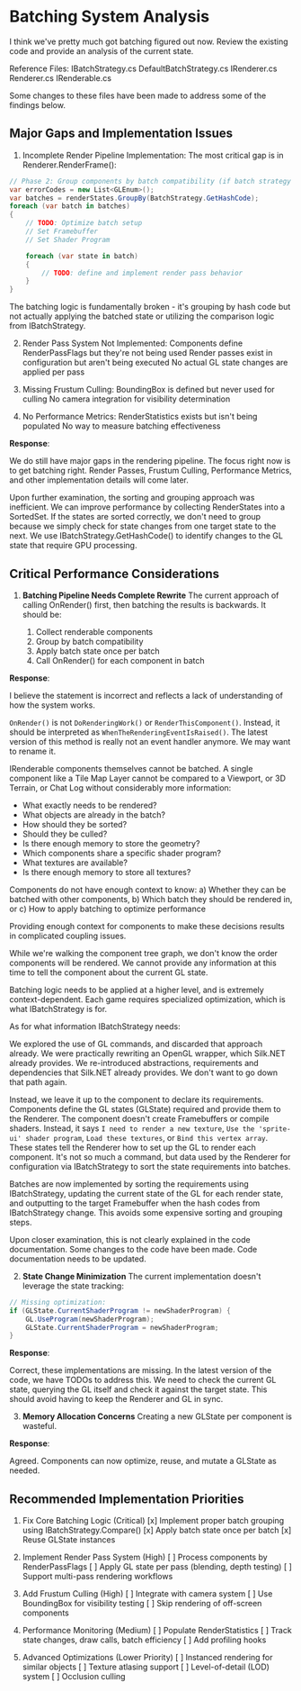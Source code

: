 # Batching System Analysis

I think we've pretty much got batching figured out now. Review the existing code and provide an analysis of the current state.

Reference Files:
IBatchStrategy.cs
DefaultBatchStrategy.cs
IRenderer.cs
Renderer.cs
IRenderable.cs

Some changes to these files have been made to address some of the findings below.

## Major Gaps and Implementation Issues

1. Incomplete Render Pipeline Implementation: The most critical gap is in Renderer.RenderFrame():

```csharp
// Phase 2: Group components by batch compatibility (if batch strategy is available)
var errorCodes = new List<GLEnum>();
var batches = renderStates.GroupBy(BatchStrategy.GetHashCode);
foreach (var batch in batches)
{
    // TODO: Optimize batch setup
    // Set Framebuffer
    // Set Shader Program

    foreach (var state in batch)
    {
        // TODO: define and implement render pass behavior
    }
}
```

The batching logic is fundamentally broken - it's grouping by hash code but not actually applying the batched state or utilizing the comparison logic from IBatchStrategy.

2. Render Pass System Not Implemented:
   Components define RenderPassFlags but they're not being used
   Render passes exist in configuration but aren't being executed
   No actual GL state changes are applied per pass

3. Missing Frustum Culling:
   BoundingBox is defined but never used for culling
   No camera integration for visibility determination

4. No Performance Metrics:
   RenderStatistics exists but isn't being populated
   No way to measure batching effectiveness

**Response**:

We do still have major gaps in the rendering pipeline. The focus right now is to get batching right. Render Passes, Frustum Culling, Performance Metrics, and other implementation details will come later.

Upon further examination, the sorting and grouping approach was inefficient. We can improve performance by collecting RenderStates into a SortedSet. If the states are sorted correctly, we don't need to group because we simply check for state changes from one target state to the next. We use IBatchStrategy.GetHashCode() to identify changes to the GL state that require GPU processing.

## Critical Performance Considerations

1. **Batching Pipeline Needs Complete Rewrite**
   The current approach of calling OnRender() first, then batching the results is backwards. It should be:

   1. Collect renderable components
   2. Group by batch compatibility
   3. Apply batch state once per batch
   4. Call OnRender() for each component in batch

**Response**:

I believe the statement is incorrect and reflects a lack of understanding of how the system works.

`OnRender()` is not `DoRenderingWork()` or `RenderThisComponent()`. Instead, it should be interpreted as `WhenTheRenderingEventIsRaised()`. The latest version of this method is really not an event handler anymore. We may want to rename it.

IRenderable components themselves cannot be batched. A single component like a Tile Map Layer cannot be compared to a Viewport, or 3D Terrain, or Chat Log without considerably more information:

- What exactly needs to be rendered?
- What objects are already in the batch?
- How should they be sorted?
- Should they be culled?
- Is there enough memory to store the geometry?
- Which components share a specific shader program?
- What textures are available?
- Is there enough memory to store all textures?

Components do not have enough context to know:
a) Whether they can be batched with other components,
b) Which batch they should be rendered in, or
c) How to apply batching to optimize performance

Providing enough context for components to make these decisions results in complicated coupling issues.

While we're walking the component tree graph, we don't know the order components will be rendered. We cannot provide any information at this time to tell the component about the current GL state.

Batching logic needs to be applied at a higher level, and is extremely context-dependent. Each game requires specialized optimization, which is what IBatchStrategy is for.

As for what information IBatchStrategy needs:

We explored the use of GL commands, and discarded that approach already. We were practically rewriting an OpenGL wrapper, which Silk.NET already provides. We re-introduced abstractions, requirements and dependencies that Silk.NET already provides. We don't want to go down that path again.

Instead, we leave it up to the component to declare its requirements. Components define the GL states (GLState) required and provide them to the Renderer. The component doesn't create Framebuffers or compile shaders. Instead, it says `I need to render a new texture`, `Use the 'sprite-ui' shader program`, `Load these textures`, or `Bind this vertex array`. These states tell the Renderer how to set up the GL to render each component. It's not so much a command, but data used by the Renderer for configuration via IBatchStrategy to sort the state requirements into batches.

Batches are now implemented by sorting the requirements using IBatchStrategy, updating the current state of the GL for each render state, and outputting to the target Framebuffer when the hash codes from IBatchStrategy change. This avoids some expensive sorting and grouping steps.

Upon closer examination, this is not clearly explained in the code documentation. Some changes to the code have been made. Code documentation needs to be updated.

2. **State Change Minimization**
   The current implementation doesn't leverage the state tracking:

```csharp
// Missing optimization:
if (GLState.CurrentShaderProgram != newShaderProgram) {
    GL.UseProgram(newShaderProgram);
    GLState.CurrentShaderProgram = newShaderProgram;
}
```

**Response**:

Correct, these implementations are missing. In the latest version of the code, we have TODOs to address this. We need to check the current GL state, querying the GL itself and check it against the target state. This should avoid having to keep the Renderer and GL in sync.

3. **Memory Allocation Concerns**
   Creating a new GLState per component is wasteful.

**Response**:

Agreed. Components can now optimize, reuse, and mutate a GLState as needed.

## Recommended Implementation Priorities

1. Fix Core Batching Logic (Critical)
   [x] Implement proper batch grouping using IBatchStrategy.Compare()
   [x] Apply batch state once per batch
   [x] Reuse GLState instances

2. Implement Render Pass System (High)
   [ ] Process components by RenderPassFlags
   [ ] Apply GL state per pass (blending, depth testing)
   [ ] Support multi-pass rendering workflows

3. Add Frustum Culling (High)
   [ ] Integrate with camera system
   [ ] Use BoundingBox for visibility testing
   [ ] Skip rendering of off-screen components

4. Performance Monitoring (Medium)
   [ ] Populate RenderStatistics
   [ ] Track state changes, draw calls, batch efficiency
   [ ] Add profiling hooks

5. Advanced Optimizations (Lower Priority)
   [ ] Instanced rendering for similar objects
   [ ] Texture atlasing support
   [ ] Level-of-detail (LOD) system
   [ ] Occlusion culling
